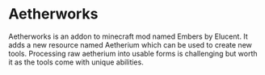 # Aetherworks
Aetherworks is an addon to minecraft mod named Embers by Elucent.
It adds a new resource named Aetherium which can be used to create new tools. Processing raw aetherium into usable forms is challenging but worth it as the tools come with unique abilities.
